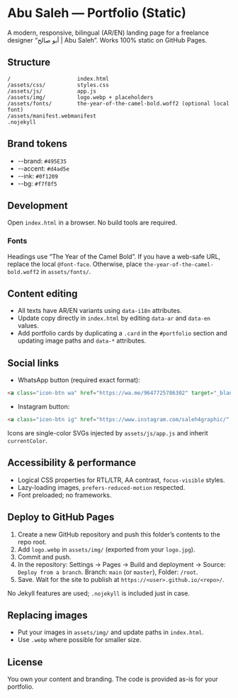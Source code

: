 # Abu Saleh — Portfolio (Static)

A modern, responsive, bilingual (AR/EN) landing page for a freelance designer “أبو صالح | Abu Saleh”. Works 100% static on GitHub Pages.

## Structure
```
/                     index.html
/assets/css/          styles.css
/assets/js/           app.js
/assets/img/          logo.webp + placeholders
/assets/fonts/        the-year-of-the-camel-bold.woff2 (optional local font)
/assets/manifest.webmanifest
.nojekyll
```

## Brand tokens
- --brand: `#495E35`
- --accent: `#d4ad5e`
- --ink: `#0f1209`
- --bg: `#f7f8f5`

## Development
Open `index.html` in a browser. No build tools are required.

### Fonts
Headings use “The Year of the Camel Bold”. If you have a web-safe URL, replace the local `@font-face`. Otherwise, place `the-year-of-the-camel-bold.woff2` in `assets/fonts/`.

## Content editing
- All texts have AR/EN variants using `data-i18n` attributes.
- Update copy directly in `index.html` by editing `data-ar` and `data-en` values.
- Add portfolio cards by duplicating a `.card` in the `#portfolio` section and updating image paths and `data-*` attributes.

## Social links
- WhatsApp button (required exact format):
```html
<a class="icon-btn wa" href="https://wa.me/9647725786302" target="_blank" rel="noopener" aria-label="WhatsApp"></a>
```
- Instagram button:
```html
<a class="icon-btn ig" href="https://www.instagram.com/saleh4graphic/" target="_blank" rel="noopener" aria-label="Instagram"></a>
```
Icons are single-color SVGs injected by `assets/js/app.js` and inherit `currentColor`.

## Accessibility & performance
- Logical CSS properties for RTL/LTR, AA contrast, `focus-visible` styles.
- Lazy-loading images, `prefers-reduced-motion` respected.
- Font preloaded; no frameworks.

## Deploy to GitHub Pages
1. Create a new GitHub repository and push this folder’s contents to the repo root.
2. Add `logo.webp` in `assets/img/` (exported from your `logo.jpg`).
3. Commit and push.
4. In the repository: Settings → Pages → Build and deployment → Source: `Deploy from a branch`. Branch: `main` (or `master`), Folder: `/root`.
5. Save. Wait for the site to publish at `https://<user>.github.io/<repo>/`.

No Jekyll features are used; `.nojekyll` is included just in case.

## Replacing images
- Put your images in `assets/img/` and update paths in `index.html`.
- Use `.webp` where possible for smaller size.

## License
You own your content and branding. The code is provided as-is for your portfolio.
